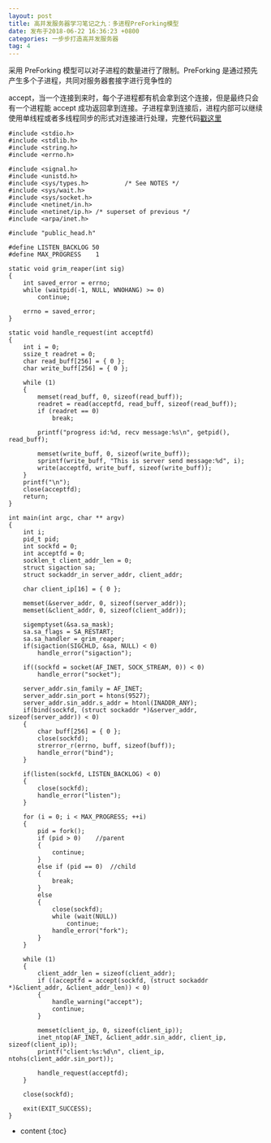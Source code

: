 ```yaml
---
layout: post
title: 高并发服务器学习笔记之九：多进程PreForking模型
date: 发布于2018-06-22 16:36:23 +0800
categories: 一步步打造高并发服务器
tag: 4
---
```


采用 PreForking 模型可以对子进程的数量进行了限制。PreForking 是通过预先产生多个子进程，共同对服务器套接字进行竞争性的

<!-- more -->
accept，当一个连接到来时，每个子进程都有机会拿到这个连接，但是最终只会有一个进程能 accept
成功返回拿到连接。子进程拿到连接后，进程内部可以继续使用单线程或者多线程同步的形式对连接进行处理，完整代码[戳这里](https://github.com/zhangn1989/MyRPC)​​​​​​​

    
    
    #include <stdio.h>
    #include <stdlib.h>
    #include <string.h>
    #include <errno.h>
    
    #include <signal.h>
    #include <unistd.h>
    #include <sys/types.h>          /* See NOTES */
    #include <sys/wait.h>
    #include <sys/socket.h>
    #include <netinet/in.h>
    #include <netinet/ip.h> /* superset of previous */
    #include <arpa/inet.h>
    
    #include "public_head.h"
    
    #define LISTEN_BACKLOG 50
    #define MAX_PROGRESS	1
    
    static void grim_reaper(int sig)
    {
    	int saved_error = errno;
    	while (waitpid(-1, NULL, WNOHANG) >= 0)
    		continue;
    
    	errno = saved_error;
    }
    
    static void handle_request(int acceptfd)
    {
        int i = 0;
        ssize_t readret = 0;
        char read_buff[256] = { 0 };
        char write_buff[256] = { 0 };
       
    	while (1)
    	{
    		memset(read_buff, 0, sizeof(read_buff));
    		readret = read(acceptfd, read_buff, sizeof(read_buff));
    		if (readret == 0)
    			break;
    
    		printf("progress id:%d, recv message:%s\n", getpid(), read_buff);
    
    		memset(write_buff, 0, sizeof(write_buff));
    		sprintf(write_buff, "This is server send message:%d", i);
    		write(acceptfd, write_buff, sizeof(write_buff));
    	}
        printf("\n");
        close(acceptfd);
        return;
    }
    
    int main(int argc, char ** argv)
    {
    	int i;
    	pid_t pid;
        int sockfd = 0;
        int acceptfd = 0;
        socklen_t client_addr_len = 0;
    	struct sigaction sa;
        struct sockaddr_in server_addr, client_addr;
    
        char client_ip[16] = { 0 };
    
        memset(&server_addr, 0, sizeof(server_addr));
        memset(&client_addr, 0, sizeof(client_addr));
    
    	sigemptyset(&sa.sa_mask); 
    	sa.sa_flags = SA_RESTART;
    	sa.sa_handler = grim_reaper;
    	if(sigaction(SIGCHLD, &sa, NULL) < 0)
    		handle_error("sigaction");
    
        if((sockfd = socket(AF_INET, SOCK_STREAM, 0)) < 0)
            handle_error("socket");
    
        server_addr.sin_family = AF_INET;
        server_addr.sin_port = htons(9527);
        server_addr.sin_addr.s_addr = htonl(INADDR_ANY);
        if(bind(sockfd, (struct sockaddr *)&server_addr, sizeof(server_addr)) < 0)
        {
    		char buff[256] = { 0 };
            close(sockfd);
    		strerror_r(errno, buff, sizeof(buff));
            handle_error("bind");
        }
    
        if(listen(sockfd, LISTEN_BACKLOG) < 0)
        {
            close(sockfd);
            handle_error("listen");
        }
    
    	for (i = 0; i < MAX_PROGRESS; ++i)
    	{
    		pid = fork();
    		if (pid > 0)	//parent
    		{
    			continue;
    		}
    		else if (pid == 0)	//child
    		{
    			break;
    		}
    		else
    		{
    			close(sockfd);
    			while (wait(NULL))
    				continue;
    			handle_error("fork");
    		}
    	}
    	
    	while (1)
    	{
    		client_addr_len = sizeof(client_addr);
    		if ((acceptfd = accept(sockfd, (struct sockaddr *)&client_addr, &client_addr_len)) < 0)
    		{
    			handle_warning("accept");
    			continue;
    		}
    
    		memset(client_ip, 0, sizeof(client_ip));
    		inet_ntop(AF_INET, &client_addr.sin_addr, client_ip, sizeof(client_ip));
    		printf("client:%s:%d\n", client_ip, ntohs(client_addr.sin_port));
    
    		handle_request(acceptfd);
    	}
        
        close(sockfd);
    
    	exit(EXIT_SUCCESS);
    }
    

* content
{:toc}


